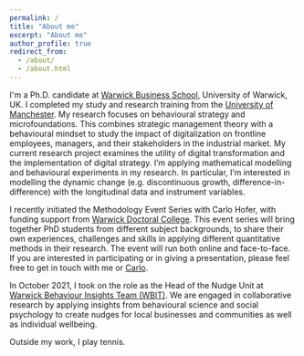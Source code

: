 ```yaml
---
permalink: /
title: "About me"
excerpt: "About me"
author_profile: true
redirect_from: 
  - /about/
  - /about.html
---
```


I'm a Ph.D. candidate at [Warwick Business School](https://www.wbs.ac.uk/), University of Warwick, UK. I completed my study and research training from the [University of Manchester](https://www.manchester.ac.uk/). My research focuses on behavioural strategy and microfoundations. This combines strategic management theory with a behavioural mindset to study the impact of digitalization on frontline employees, managers, and their stakeholders in the industrial market. My current research project examines the utility of digital transformation and the implementation of digital strategy. I’m applying mathematical modelling and behavioural experiments in my research. In particular, I’m interested in modelling the dynamic change (e.g. discontinuous growth, difference-in-difference) with the longitudinal data and instrument variables.  

I recently initiated the Methodology Event Series with Carlo Hofer, with funding support from [Warwick Doctoral College](https://warwick.ac.uk/services/dc/). This event series will bring together PhD students from different subject backgrounds, to share their own experiences, challenges and skills in applying different quantitative methods in their research. The event will run both online and face-to-face. If you are interested in participating or in giving a presentation, please feel free to get in touch with me or [Carlo](https://warwick.ac.uk/fac/soc/pais/people/hofer). 

In October 2021, I took on the role as the Head of the Nudge Unit at [Warwick Behaviour Insights Team (WBIT)](https://warwick.ac.uk/research/priorities/behaviour-brain-society/research/wbit/). We are engaged in collaborative research by applying insights from behavioural science and social psychology to create nudges for local businesses and communities as well as individual wellbeing.

Outside my work, I play tennis. 






